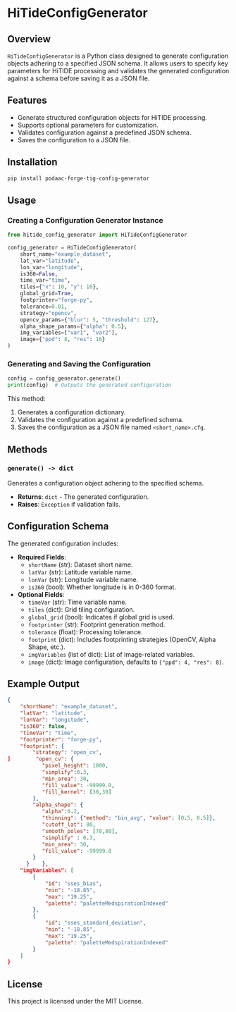 # HiTideConfigGenerator

## Overview
`HiTideConfigGenerator` is a Python class designed to generate configuration objects adhering to a specified JSON schema. It allows users to specify key parameters for HiTIDE processing and validates the generated configuration against a schema before saving it as a JSON file.

## Features
- Generate structured configuration objects for HiTIDE processing.
- Supports optional parameters for customization.
- Validates configuration against a predefined JSON schema.
- Saves the configuration to a JSON file.

## Installation
```sh
pip install podaac-forge-tig-config-generator
```

## Usage

### Creating a Configuration Generator Instance
```python
from hitide_config_generator import HiTideConfigGenerator

config_generator = HiTideConfigGenerator(
    short_name="example_dataset",
    lat_var="latitude",
    lon_var="longitude",
    is360=False,
    time_var="time",
    tiles={"x": 10, "y": 10},
    global_grid=True,
    footprinter="forge-py",
    tolerance=0.01,
    strategy="opencv",
    opencv_params={"blur": 5, "threshold": 127},
    alpha_shape_params={"alpha": 0.5},
    img_variables=["var1", "var2"],
    image={"ppd": 8, "res": 16}
)
```

### Generating and Saving the Configuration
```python
config = config_generator.generate()
print(config)  # Outputs the generated configuration
```
This method:
1. Generates a configuration dictionary.
2. Validates the configuration against a predefined schema.
3. Saves the configuration as a JSON file named `<short_name>.cfg`.

## Methods

### `generate() -> dict`
Generates a configuration object adhering to the specified schema.

- **Returns**: `dict` - The generated configuration.
- **Raises**: `Exception` if validation fails.

## Configuration Schema
The generated configuration includes:
- **Required Fields**:
  - `shortName` (str): Dataset short name.
  - `latVar` (str): Latitude variable name.
  - `lonVar` (str): Longitude variable name.
  - `is360` (bool): Whether longitude is in 0-360 format.
- **Optional Fields**:
  - `timeVar` (str): Time variable name.
  - `tiles` (dict): Grid tiling configuration.
  - `global_grid` (bool): Indicates if global grid is used.
  - `footprinter` (str): Footprint generation method.
  - `tolerance` (float): Processing tolerance.
  - `footprint` (dict): Includes footprinting strategies (OpenCV, Alpha Shape, etc.).
  - `imgVariables` (list of dict): List of image-related variables.
  - `image` (dict): Image configuration, defaults to `{"ppd": 4, "res": 8}`.

## Example Output
```json
{
    "shortName": "example_dataset",
    "latVar": "latitude",
    "lonVar": "longitude",
    "is360": false,
    "timeVar": "time",
    "footprinter": "forge-py",
    "footprint": {
        "strategy": "open_cv",
]        "open_cv": {
           "pixel_height": 1000,
           "simplify":0.3,
           "min_area": 30,
           "fill_value": -99999.0,
           "fill_kernel": [30,30]
        },
        "alpha_shape": {
           "alpha":0.2,
           "thinning": {"method": "bin_avg", "value": [0.5, 0.5]},
           "cutoff_lat": 80,
           "smooth_poles": [78,80],
           "simplify" : 0.3,
           "min_area": 30,
           "fill_value": -99999.0
        }
      }    },
    "imgVariables": [
        {
            "id": "sses_bias",
            "min": "-18.85",
            "max": "19.25",
            "palette": "paletteMedspirationIndexed"
        },
        {
            "id": "sses_standard_deviation",
            "min": "-18.85",
            "max": "19.25",
            "palette": "paletteMedspirationIndexed"
        }
    ]
}
```

## License
This project is licensed under the MIT License.

